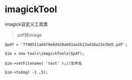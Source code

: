 # imagickTool
imagick自定义工具类
> pdf转image
```
$pdf = '7f40511ad479e0d420a603aa1b13a438a22e3bd5.pdf';

$im = new tools\imagickTools($pdf);

$im->setFilename( 'test' );//文件名

$im->toImg( -1 ,5);
```